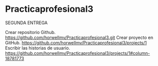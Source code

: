 # Practicaprofesional3

SEGUNDA ENTREGA

Crear repositorio Github. https://github.com/horwellmv/Practicaprofesional3.git
Crear proyecto en GitHub. https://github.com/horwellmv/Practicaprofesional3/projects/1
Escribir las historias de usuario. https://github.com/horwellmv/Practicaprofesional3/projects/1#column-18781773

